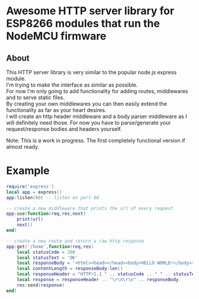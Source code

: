 # Awesome HTTP server library for ESP8266 modules that run the NodeMCU firmware

## About
This HTTP server library is very similar to the popular node.js express module.  
I'm trying to make the interface as similar as possible.  
For now I'm only going to add functionality for adding routes, middlewares and to serve static files.  
By creating your own middlewares you can then easily extend the functionality as far as your heart desires.  
I will create an http header middleware and a body parser middleware as I will definitely need those. 
For now you have to parse/generate your request/response bodies and headers yourself.

Note: This is a work in progress. The first completely functional version if almost ready.  

# Example
``` Lua
require('express')
local app = express()
app:listen(80) -- listen on port 80

-- create a new middleware that prints the url of every request
app:use(function(req,res,next) 
    print(url)
    next()
end)

-- create a new route and return a raw http response
app:get('/home',function(req,res)
    local statusCode = 200
    local statusText = 'OK'
    local responseBody = '<html><head></head><body>HELLO WORLD!</body></html>'
    local contentLength = responseBody:len()
    local responseHeader = "HTTP/1.1 " .. statusCode .. " " .. statusText .. "\r\nContent-Length: " .. contentLength .. "\r\nContent-Type: text/html"
    local response = responseHeader .. "\r\n\r\n" .. responseBody
    res:send(response)
end)
```
